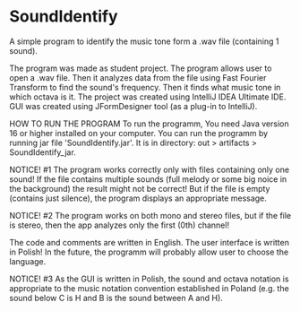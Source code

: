 # SoundIdentify
A simple program to identify the music tone form a .wav file (containing 1 sound).

The program was made as student project.
The program allows user to open a .wav file. Then it analyzes data from the file using Fast Fourier Transform to find the sound's frequency. Then it finds what music tone in which octava is it.
The project was created using IntelliJ IDEA Ultimate IDE. GUI was created using JFormDesigner tool (as a plug-in to IntelliJ).

HOW TO RUN THE PROGRAM
To run the programm, You need Java version 16 or higher installed on your computer.
You can run the programm by running jar file 'SoundIdentify.jar'. It is in directory: out > artifacts > SoundIdentify_jar.

NOTICE! #1
The program works correctly only with files containing only one sound! If the file contains multiple sounds (full melody or some big noice in the background) the result might not be correct!
But if the file is empty (contains just silence), the program displays an appropriate message.

NOTICE! #2
The program works on both mono and stereo files, but if the file is stereo, then the app analyzes only the first (0th) channel!

The code and comments are written in English. The user interface is written in Polish!
In the future, the programm will probably allow user to choose the language.

NOTICE! #3
As the GUI is written in Polish, the sound and octava notation is appropriate to the music notation convention established in Poland (e.g. the sound below C is H and B is the sound between A and H).
